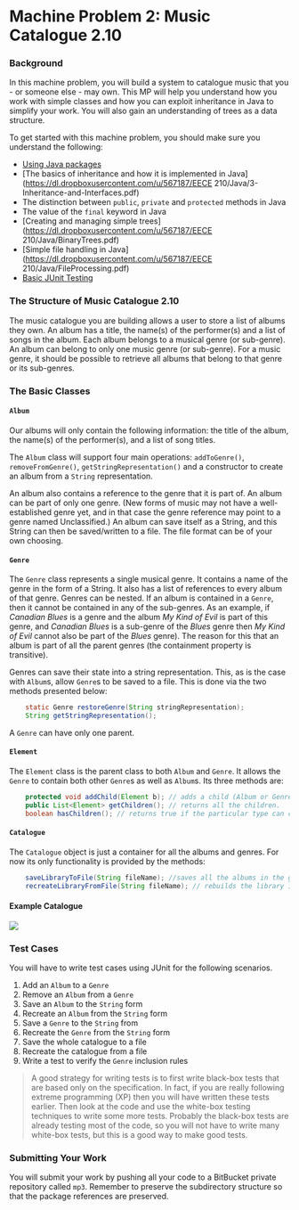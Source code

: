 Machine Problem 2: Music Catalogue 2.10
===


### Background

In this machine problem, you will build a system to catalogue music that you - or someone else - may own. This MP will help you understand how you work with simple classes and how you can exploit inheritance in Java to simplify your work. You will also gain an understanding of trees as a data structure.

To get started with this machine problem, you should make sure you understand the following:
+ [Using Java packages](http://docs.oracle.com/javase/tutorial/java/package/)
+ [The basics of inheritance and how it is implemented in Java](https://dl.dropboxusercontent.com/u/567187/EECE 210/Java/3-Inheritance-and-Interfaces.pdf)
+ The distinction between `public`, `private` and `protected` methods in Java
+ The value of the `final` keyword in Java
+ [Creating and managing simple trees](https://dl.dropboxusercontent.com/u/567187/EECE 210/Java/BinaryTrees.pdf)
+ [Simple file handling in Java](https://dl.dropboxusercontent.com/u/567187/EECE 210/Java/FileProcessing.pdf)
+ [Basic JUnit Testing](http://www.vogella.com/articles/JUnit/article.html)

### The Structure of Music Catalogue 2.10

The music catalogue you are building allows a user to store a list of albums they own. An album has a title, the name(s) of the performer(s) and a list of songs in the album. Each album belongs to a musical genre (or sub-genre). An album can belong to only one music genre (or sub-genre). For a music genre, it should be possible to retrieve all albums that belong to that genre or its sub-genres.

### The Basic Classes

#### `Album`

Our albums will only contain the following information: the title of the album, the name(s) of the performer(s),  and a list of song titles.

The `Album` class will support four main operations: `addToGenre()`, `removeFromGenre()`, `getStringRepresentation()` and a constructor to create an album from a `String` representation.

An album also contains a reference to the genre that it is part of. An album can be part of only one genre. (New forms of music may not have a well-established genre yet, and in that case the genre reference may point to a genre named Unclassified.) An album can save itself as a String, and this String can then be saved/written to a file. The file format can be of your own choosing.

#### `Genre`

The `Genre` class represents a single musical genre. It contains a name of the genre in the form of a String. It also has a list of references to every album of that genre. Genres can be nested. If an album is contained in a `Genre`, then it cannot be contained in any of the sub-genres. As an example, if _Canadian Blues_ is a genre and the album _My Kind of Evil_ is part of this genre, and _Canadian Blues_ is a sub-genre of the _Blues_ genre then _My Kind of Evil_ cannot also be part of the _Blues_ genre). The reason for this that an album is part of all the parent genres (the containment property is transitive).

Genres can save their state into a string representation. This, as is the case with `Album`s, allow `Genre`s to be saved to a file. This is done via the two methods presented below:

```java
	static Genre restoreGenre(String stringRepresentation);
	String getStringRepresentation();
```

A `Genre` can have only one parent.

#### `Element`

The `Element` class is the parent class to both `Album` and `Genre`. It allows the `Genre` to contain both other `Genre`s as well as `Album`s. Its three methods are:

```java
	protected void addChild(Element b); // adds a child (Album or Genre) to this Element.
	public List<Element> getChildren(); // returns all the children.
	boolean hasChildren(); // returns true if the particular type can contain children.
```

#### `Catalogue`

The `Catalogue` object is just a container for all the albums and genres. For now its only functionality is provided by the methods:

```java
	saveLibraryToFile(String fileName); //saves all the albums in the given file
	recreateLibraryFromFile(String fileName); // rebuilds the library information from a file
```

#### Example Catalogue

<img src="https://dl.dropboxusercontent.com/u/567187/EECE%20210/Images/MP3/CatalogueExample.jpg" />

### Test Cases

You will have to write test cases using JUnit for the following scenarios.

1. Add an `Album` to a `Genre`
2. Remove an `Album` from a `Genre`
3. Save an `Album` to the `String` form
4. Recreate an `Album` from the `String` form
5. Save a `Genre` to the `String` from
6. Recreate the `Genre` from the `String` form
7. Save the whole catalogue to a file
8. Recreate the catalogue from a file
9. Write a test to verify the `Genre` inclusion rules

> A good strategy for writing tests is to first write black-box tests that are based only on the specification. In fact, if you are really following extreme programming (XP) then you will have written these tests earlier. Then look at the code and use the white-box testing techniques to write some more tests. Probably the black-box tests are already testing most of the code, so you will not have to write many white-box tests, but this is a good way to make good tests.

### Submitting Your Work

You will submit your work by pushing all your code to a BitBucket private repository called `mp3`. Remember to preserve the subdirectory structure so that the package references are preserved.

